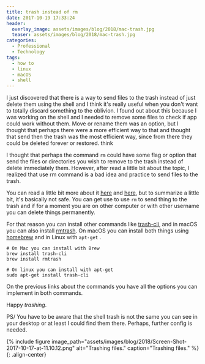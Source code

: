 ```yaml
---
title: trash instead of rm
date: 2017-10-19 17:33:24
header: 
  overlay_image: assets/images/blog/2018/mac-trash.jpg
  teaser: assets/images/blog/2018/mac-trash.jpg
categories:
  - Professional
  - Technology
tags:
  - how to
  - linux
  - macOS
  - shell
---
```

I just discovered that there is a way to send files to the trash instead of just delete them using the shell and I think it's really useful when you don't want to totally discard something to the oblivion. I found out about this because I was working on the shell and I needed to remove some files to check if app could work without them. Move or rename them was an option, but I thought that perhaps there were a more efficient way to that and thought that send then the trash was the most efficient way, since from there they could be deleted forever or restored. think

I thought that perhaps the command `rm`    could have some flag or option that send the files or directories you wish to remove to the trash instead of delete immediately them. However, after read a little bit about the topic, I realized that use rm command is a bad idea and practice to send files to the trash.

You can read a little bit more about it [here](https://unix.stackexchange.com/questions/42757/make-rm-move-to-trash) and [here](https://apple.stackexchange.com/questions/50844/how-to-move-files-to-trash-from-command-line), but to summarize a little bit, it's basically not safe. You can get use to use `rm`    to send thing to the trash and if for a moment you are on other computer or with other username you can delete things permanently.

For that reason you can install other commands like [trash-cli](https://github.com/andreafrancia/trash-cli), and in macOS you can also install [rmtrash](https://github.com/PhrozenByte/rmtrash). On macOS you can install both things using [homebrew](https://brew.sh) and in Linux with `apt-get`  .

```shell 
# On Mac you can install with Brew
brew install trash-cli
brew install rmtrash

# On linux you can install with apt-get
sudo apt-get install trash-cli
```

On the previous links about the commands you have all the options you can implement in both commands.

Happy _trashing_.

PS/ You have to be aware that the shell trash is not the same you can see in your desktop or at least I could find them there. Perhaps, further config is needed.

{% include figure image_path="assets/images/blog/2018/Screen-Shot-2017-10-17-at-11.10.12.png" alt="Trashing files." caption="Trashing files." %}{: .align-center}
